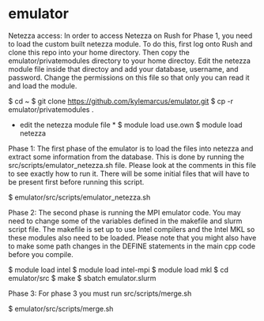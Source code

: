 emulator
========

Netezza access:
In order to access Netezza on Rush for Phase 1, you need to load the custom built netezza module.  To do this, first log onto Rush and clone this repo into your home directory. Then copy the emulator/privatemodules directory to your home directoy.  Edit the netezza module file inside that directoy and add your database, username, and password.  Change the permissions on this file so that only you can read it and load the module.

$ cd ~
$ git clone https://github.com/kylemarcus/emulator.git
$ cp -r emulator/privatemodules .
* edit the netezza module file *
$ module load use.own
$ module load netezza

Phase 1:
The first phase of the emulator is to load the files into netezza and extract some information from the database. This is done by running the src/scripts/emulator_netezza.sh file.  Please look at the comments in this file to see exactly how to run it.  There will be some initial files that will have to be present first before running this script.

$ emulator/src/scripts/emulator_netezza.sh

Phase 2:
The second phase is running the MPI emulator code. You may need to change some of the variables defined in the makefile and slurm script file. The makefile is set up to use Intel compilers and the Intel MKL so these modules also need to be loaded.  Please note that you might also have to make some path changes in the DEFINE statements in the main cpp code before you compile.

$ module load intel
$ module load intel-mpi
$ module load mkl
$ cd emulator/src
$ make
$ sbatch emulator.slurm

Phase 3:
For phase 3 you must run src/scripts/merge.sh

$ emulator/src/scripts/merge.sh
